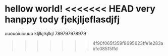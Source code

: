 hellow world!
<<<<<<< HEAD
very hanppy tody
fjekjljeflasdjfj
=======
uuouoiuiouuo
kljlkjlkjlkjl
789797978979
>>>>>>> 4f90f065f359f8695623ffe1e283abfc08515ffd
